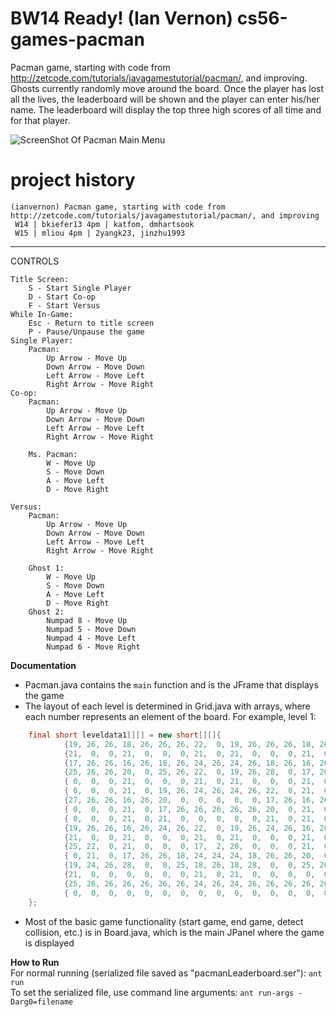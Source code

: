 BW14 Ready! (Ian Vernon)
cs56-games-pacman
=================

Pacman game, starting with code from http://zetcode.com/tutorials/javagamestutorial/pacman/, and improving. Ghosts currently randomly move around the board. Once the player has lost all the lives, the leaderboard will be shown and the player can enter his/her name. The leaderboard will display the top three high scores of all time and for that player.


![ScreenShot Of Pacman Main Menu](http://i.imgur.com/TODmNes.png)


project history
===============
```
(ianvernon) Pacman game, starting with code from http://zetcode.com/tutorials/javagamestutorial/pacman/, and improving
 W14 | bkiefer13 4pm | katfom, dmhartsook
 W15 | mliou 4pm | 2yangk23, jinzhu1993 
```

_____________________
CONTROLS

	Title Screen:
		S - Start Single Player
		D - Start Co-op
		F - Start Versus
	While In-Game:
		Esc - Return to title screen
		P - Pause/Unpause the game
	Single Player:
		Pacman:
			Up Arrow - Move Up
			Down Arrow - Move Down
			Left Arrow - Move Left
			Right Arrow - Move Right
	Co-op:
		Pacman:
			Up Arrow - Move Up
			Down Arrow - Move Down
			Left Arrow - Move Left
			Right Arrow - Move Right
	
		Ms. Pacman:
			W - Move Up
			S - Move Down
			A - Move Left
			D - Move Right

	Versus:
		Pacman:
			Up Arrow - Move Up
			Down Arrow - Move Down
			Left Arrow - Move Left
			Right Arrow - Move Right

		Ghost 1:
			W - Move Up
			S - Move Down
			A - Move Left
			D - Move Right
		Ghost 2:
			Numpad 8 - Move Up
			Numpad 5 - Move Down
			Numpad 4 - Move Left
			Numpad 6 - Move Right
			
**Documentation**
* Pacman.java contains the `main` function and is the JFrame that displays the game
* The layout of each level is determined in Grid.java with arrays, where each number represents an element of the board. For example, level 1:
```java
    final short leveldata1[][] = new short[][]{
            {19, 26, 26, 18, 26, 26, 26, 22,  0, 19, 26, 26, 26, 18, 26, 26, 22},
            {21,  0,  0, 21,  0,  0,  0, 21,  0, 21,  0,  0,  0, 21,  0,  0, 21},
            {17, 26, 26, 16, 26, 18, 26, 24, 26, 24, 26, 18, 26, 16, 26, 26, 20},
            {25, 26, 26, 20,  0, 25, 26, 22,  0, 19, 26, 28,  0, 17, 26, 26, 28},
            { 0,  0,  0, 21,  0,  0,  0, 21,  0, 21,  0,  0,  0, 21,  0,  0,  0},
            { 0,  0,  0, 21,  0, 19, 26, 24, 26, 24, 26, 22,  0, 21,  0,  0,  0},
            {27, 26, 26, 16, 26, 20,  0,  0,  0,  0,  0, 17, 26, 16, 26, 26, 30},
            { 0,  0,  0, 21,  0, 17, 26, 26, 26, 26, 26, 20,  0, 21,  0,  0,  0},
            { 0,  0,  0, 21,  0, 21,  0,  0,  0,  0,  0, 21,  0, 21,  0,  0,  0},
            {19, 26, 26, 16, 26, 24, 26, 22,  0, 19, 26, 24, 26, 16, 26, 26, 22},
            {21,  0,  0, 21,  0,  0,  0, 21,  0, 21,  0,  0,  0, 21,  0,  0, 21},
            {25, 22,  0, 21,  0,  0,  0, 17,  2, 20,  0,  0,  0, 21,  0, 19, 28},
            { 0, 21,  0, 17, 26, 26, 18, 24, 24, 24, 18, 26, 26, 20,  0, 21,  0},
            {19, 24, 26, 28,  0,  0, 25, 18, 26, 18, 28,  0,  0, 25, 26, 24, 22},
            {21,  0,  0,  0,  0,  0,  0, 21,  0, 21,  0,  0,  0,  0,  0,  0, 21},
            {25, 26, 26, 26, 26, 26, 26, 24, 26, 24, 26, 26, 26, 26, 26, 26, 28},
            { 0,  0,  0,  0,  0,  0,  0,  0,  0,  0,  0,  0,  0,  0,  0,  0,  0},
    };
```
* Most of the basic game functionality (start game, end game, detect collision, etc.) is in Board.java, which is the main JPanel where the game is displayed

			
**How to Run**<br>
For normal running (serialized file saved as "pacmanLeaderboard.ser"): `ant run`<br>
To set the serialized file, use command line arguments: `ant run-args -Darg0=filename`
